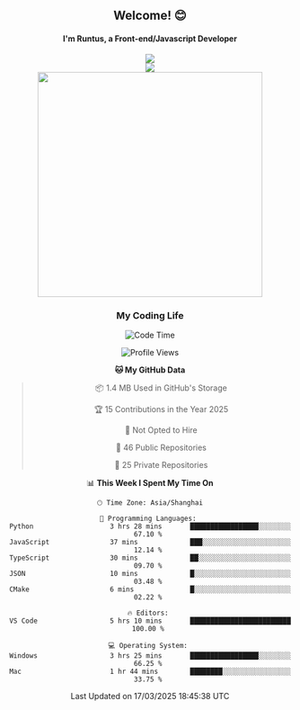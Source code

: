 

<div align="center">
    <div>    
        <h2>Welcome! 😊</h2>
        <h4> I'm Runtus, a Front-end/Javascript Developer</h4>
        <a href="https://github.com/antvis/g2">
            <img src="https://img.shields.io/endpoint?url=https://awards.antv.vision/runtus-g2-contributor.json" />
        </a>
    </div>
    <img style="width=100%" src="https://github.com/user-attachments/assets/96bbb592-d82f-4a25-bfe7-39362c279943"> </img>
</div>


<div align="center">
<img src="https://github-readme-stats.vercel.app/api?username=Runtus&show_icons=true&theme=tokyonight" width=400 />
</div>

<div align="center">
<h3>My Coding Life</h3>

<!--START_SECTION:waka-->
![Code Time](http://img.shields.io/badge/Code%20Time-433%20hrs%2014%20mins-blue)

![Profile Views](http://img.shields.io/badge/Profile%20Views-0-blue)

**🐱 My GitHub Data** 

> 📦 1.4 MB Used in GitHub's Storage 
 > 
> 🏆 15 Contributions in the Year 2025
 > 
> 🚫 Not Opted to Hire
 > 
> 📜 46 Public Repositories 
 > 
> 🔑 25 Private Repositories 
 > 
📊 **This Week I Spent My Time On** 

```text
🕑︎ Time Zone: Asia/Shanghai

💬 Programming Languages: 
Python                   3 hrs 28 mins       █████████████████░░░░░░░░   67.10 % 
JavaScript               37 mins             ███░░░░░░░░░░░░░░░░░░░░░░   12.14 % 
TypeScript               30 mins             ██░░░░░░░░░░░░░░░░░░░░░░░   09.70 % 
JSON                     10 mins             █░░░░░░░░░░░░░░░░░░░░░░░░   03.48 % 
CMake                    6 mins              █░░░░░░░░░░░░░░░░░░░░░░░░   02.22 % 

🔥 Editors: 
VS Code                  5 hrs 10 mins       █████████████████████████   100.00 % 

💻 Operating System: 
Windows                  3 hrs 25 mins       █████████████████░░░░░░░░   66.25 % 
Mac                      1 hr 44 mins        ████████░░░░░░░░░░░░░░░░░   33.75 % 
```


 Last Updated on 17/03/2025 18:45:38 UTC
<!--END_SECTION:waka-->
</div>
